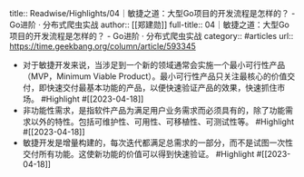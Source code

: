 title:: Readwise/Highlights/04｜敏捷之道：大型Go项目的开发流程是怎样的？ - Go进阶 · 分布式爬虫实战
author:: [[郑建勋]]
full-title:: 04｜敏捷之道：大型Go项目的开发流程是怎样的？ - Go进阶 · 分布式爬虫实战
category:: #articles
url:: https://time.geekbang.org/column/article/593345
- 对于敏捷开发来说，当涉足到一个新的领域通常会实施一个最小可行性产品（MVP，Minimum Viable Product）。最小可行性产品只关注最核心的价值交付，即快速交付最基本功能的产品，以便快速验证产品的效果，快速抓住市场。 #Highlight #[[2023-04-18]]
- 非功能性需求，是指软件产品为满足用户业务需求而必须具有的，除了功能需求以外的特性。包括可维护性、可用性、可移植性、可测试性等。 #Highlight #[[2023-04-18]]
- 敏捷开发是增量构建的，每次迭代都满足总需求的一部分，而不是试图一次性交付所有功能。这使新功能的价值可以得到快速验证。 #Highlight #[[2023-04-18]]
